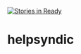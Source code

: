 [![Stories in Ready](https://badge.waffle.io/davidvrsantos/helpsyndic.png?label=ready&title=Ready)](https://waffle.io/davidvrsantos/helpsyndic)
# helpsyndic